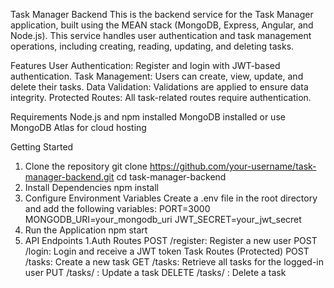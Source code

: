 Task Manager Backend
This is the backend service for the Task Manager application, built using the MEAN stack (MongoDB, Express, Angular, and Node.js). This service handles user authentication and task management operations, including creating, reading, updating, and deleting tasks.

Features
User Authentication: Register and login with JWT-based authentication.
Task Management: Users can create, view, update, and delete their tasks.
Data Validation: Validations are applied to ensure data integrity.
Protected Routes: All task-related routes require authentication.

Requirements
Node.js and npm installed
MongoDB installed or use MongoDB Atlas for cloud hosting

Getting Started
1. Clone the repository
   git clone https://github.com/your-username/task-manager-backend.git
   cd task-manager-backend
2. Install Dependencies
   npm install
3. Configure Environment Variables
   Create a .env file in the root directory and add the following variables:
    PORT=3000
    MONGODB_URI=your_mongodb_uri
    JWT_SECRET=your_jwt_secret
4. Run the Application
    npm start
5. API Endpoints
   1.Auth Routes
      POST /register: Register a new user
      POST /login: Login and receive a JWT token
      Task Routes (Protected)
      POST /tasks: Create a new task
      GET /tasks: Retrieve all tasks for the logged-in user
      PUT /tasks/
      : Update a task
      DELETE /tasks/
      : Delete a task

  
